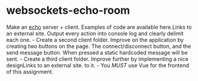# websockets-echo-room

Make an [echo]() server + client. Examples of code are available here.Links to an external site. Output every action into console log and clearly delimit each one.
    - Create a second client folder. Improve on the application by creating two buttons on the page. The connect/disconnect button, and the send message button. When pressed a static hardcoded message will be sent.
    - Create a third client folder. Improve further by implementing a nice designLinks to an external site. to it.
    - You *MUST* use Vue for the frontend of this assignment.
